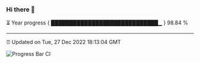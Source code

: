 ### Hi there 👋

⏳ Year progress { █████████████████████████████▁ } 98.84 %

---

⏰ Updated on Tue, 27 Dec 2022 18:13:04 GMT

![Progress Bar CI](https://github.com/liununu/liununu/workflows/Progress%20Bar%20CI/badge.svg)

